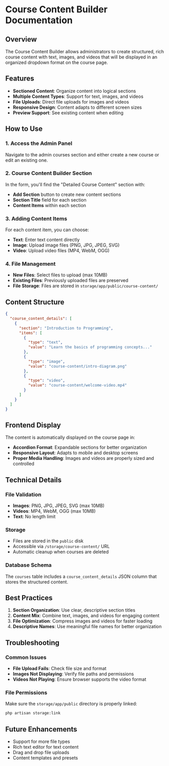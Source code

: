 # Course Content Builder Documentation

## Overview
The Course Content Builder allows administrators to create structured, rich course content with text, images, and videos that will be displayed in an organized dropdown format on the course page.

## Features
- **Sectioned Content**: Organize content into logical sections
- **Multiple Content Types**: Support for text, images, and videos
- **File Uploads**: Direct file uploads for images and videos
- **Responsive Design**: Content adapts to different screen sizes
- **Preview Support**: See existing content when editing

## How to Use

### 1. Access the Admin Panel
Navigate to the admin courses section and either create a new course or edit an existing one.

### 2. Course Content Builder Section
In the form, you'll find the "Detailed Course Content" section with:
- **Add Section** button to create new content sections
- **Section Title** field for each section
- **Content Items** within each section

### 3. Adding Content Items
For each content item, you can choose:
- **Text**: Enter text content directly
- **Image**: Upload image files (PNG, JPG, JPEG, SVG)
- **Video**: Upload video files (MP4, WebM, OGG)

### 4. File Management
- **New Files**: Select files to upload (max 10MB)
- **Existing Files**: Previously uploaded files are preserved
- **File Storage**: Files are stored in `storage/app/public/course-content/`

## Content Structure
```json
{
  "course_content_details": [
    {
      "section": "Introduction to Programming",
      "items": [
        {
          "type": "text",
          "value": "Learn the basics of programming concepts..."
        },
        {
          "type": "image",
          "value": "course-content/intro-diagram.png"
        },
        {
          "type": "video",
          "value": "course-content/welcome-video.mp4"
        }
      ]
    }
  ]
}
```

## Frontend Display
The content is automatically displayed on the course page in:
- **Accordion Format**: Expandable sections for better organization
- **Responsive Layout**: Adapts to mobile and desktop screens
- **Proper Media Handling**: Images and videos are properly sized and controlled

## Technical Details

### File Validation
- **Images**: PNG, JPG, JPEG, SVG (max 10MB)
- **Videos**: MP4, WebM, OGG (max 10MB)
- **Text**: No length limit

### Storage
- Files are stored in the `public` disk
- Accessible via `/storage/course-content/` URL
- Automatic cleanup when courses are deleted

### Database Schema
The `courses` table includes a `course_content_details` JSON column that stores the structured content.

## Best Practices

1. **Section Organization**: Use clear, descriptive section titles
2. **Content Mix**: Combine text, images, and videos for engaging content
3. **File Optimization**: Compress images and videos for faster loading
4. **Descriptive Names**: Use meaningful file names for better organization

## Troubleshooting

### Common Issues
- **File Upload Fails**: Check file size and format
- **Images Not Displaying**: Verify file paths and permissions
- **Videos Not Playing**: Ensure browser supports the video format

### File Permissions
Make sure the `storage/app/public` directory is properly linked:
```bash
php artisan storage:link
```

## Future Enhancements
- Support for more file types
- Rich text editor for text content
- Drag and drop file uploads
- Content templates and presets
